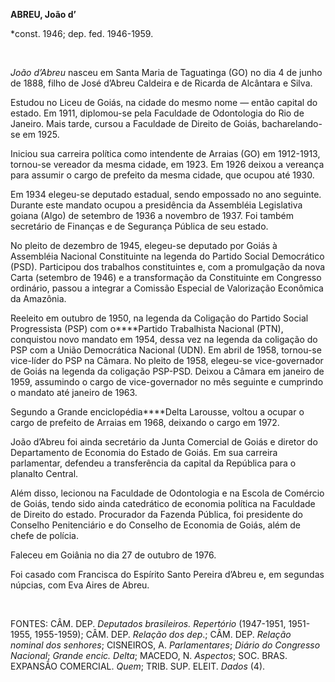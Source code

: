 **ABREU, João d’**

\*const. 1946; dep. fed. 1946-1959.

 

*João d’Abreu* nasceu em Santa Maria de Taguatinga (GO) no dia 4 de
junho de 1888, filho de José d’Abreu Caldeira e de Ricarda de Alcântara
e Silva.

Estudou no Liceu de Goiás, na cidade do mesmo nome — então capital do
estado. Em 1911, diplomou-se pela Faculdade de Odontologia do Rio de
Janeiro. Mais tarde, cursou a Faculdade de Direito de Goiás,
bacharelando-se em 1925.

Iniciou sua carreira política como intendente de Arraias (GO) em
1912-1913, tornou-se vereador da mesma cidade, em 1923. Em 1926 deixou a
vereança para assumir o cargo de prefeito da mesma cidade, que ocupou
até 1930.

Em 1934 elegeu-se deputado estadual, sendo empossado no ano seguinte.
Durante este mandato ocupou a presidência da Assembléia Legislativa
goiana (Algo) de setembro de 1936 a novembro de 1937. Foi também
secretário de Finanças e de Segurança Pública de seu estado.

No pleito de dezembro de 1945, elegeu-se deputado por Goiás à Assembléia
Nacional Constituinte na legenda do Partido Social Democrático (PSD).
Participou dos trabalhos constituintes e, com a promulgação da nova
Carta (setembro de 1946) e a transformação da Constituinte em Congresso
ordinário, passou a integrar a Comissão Especial de Valorização
Econômica da Amazônia.

Reeleito em outubro de 1950, na legenda da Coligação do Partido Social
Progressista (PSP) com o****Partido Trabalhista Nacional (PTN),
conquistou novo mandato em 1954, dessa vez na legenda da coligação do
PSP com a União Democrática Nacional (UDN). Em abril de 1958, tornou-se
vice-líder do PSP na Câmara. No pleito de 1958, elegeu-se
vice-governador de Goiás na legenda da coligação PSP-PSD. Deixou a
Câmara em janeiro de 1959, assumindo o cargo de vice-governador no mês
seguinte e cumprindo o mandato até janeiro de 1963.

Segundo a Grande enciclopédia****Delta Larousse, voltou a ocupar o cargo
de prefeito de Arraias em 1968, deixando o cargo em 1972.

João d’Abreu foi ainda secretário da Junta Comercial de Goiás e diretor
do Departamento de Economia do Estado de Goiás. Em sua carreira
parlamentar, defendeu a transferência da capital da República para o
planalto Central.

Além disso, lecionou na Faculdade de Odontologia e na Escola de Comércio
de Goiás, tendo sido ainda catedrático de economia política na Faculdade
de Direito do estado. Procurador da Fazenda Pública, foi presidente do
Conselho Penitenciário e do Conselho de Economia de Goiás, além de chefe
de polícia.

Faleceu em Goiânia no dia 27 de outubro de 1976.

Foi casado com Francisca do Espírito Santo Pereira d’Abreu e, em
segundas núpcias, com Eva Aires de Abreu.

 

FONTES: CÂM. DEP. *Deputados brasileiros. Repertório* (1947-1951,
1951-1955, 1955-1959); CÂM. DEP. *Relação dos dep*.; CÂM. DEP. *Relação
nominal dos senhores*; CISNEIROS, A. *Parlamentares*; *Diário do
Congresso Nacional*; *Grande encic. Delta*; MACEDO, N. *Aspectos*; SOC.
BRAS. EXPANSÃO COMERCIAL. *Quem*; TRIB. SUP. ELEIT. *Dados* (4).

 
